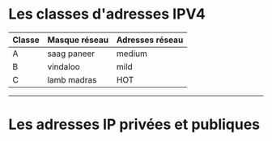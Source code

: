 # Les classes d'adresses IPV4

Classe | Masque réseau | Adresses réseau | 
-------| --------------| ----------      | 
A      | saag paneer   | medium          | 
B      | vindaloo      | mild            |
C      | lamb madras   | HOT             

-----------------------------------------------------------

# Les adresses IP privées et publiques
